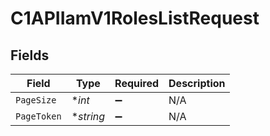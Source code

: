 # C1APIIamV1RolesListRequest


## Fields

| Field              | Type               | Required           | Description        |
| ------------------ | ------------------ | ------------------ | ------------------ |
| `PageSize`         | **int*             | :heavy_minus_sign: | N/A                |
| `PageToken`        | **string*          | :heavy_minus_sign: | N/A                |